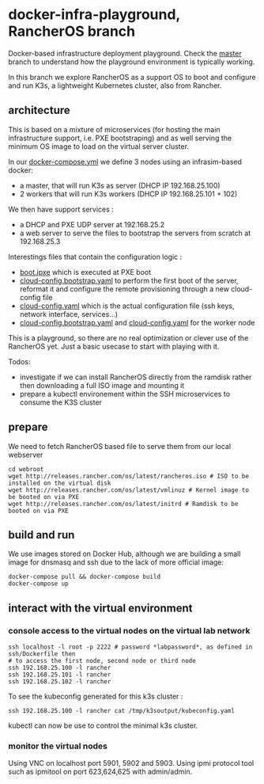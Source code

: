 # docker-infra-playground, RancherOS branch
Docker-based infrastructure deployment playground. Check the [master](https://github.com/ravens/docker-infra-playground/tree/master) branch to understand how the playground environment is typically working.

In this branch we explore RancherOS as a support OS to boot and configure and run K3s, a lightweight Kubernetes cluster, also from Rancher.

## architecture 

This is based on a mixture of microservices (for hosting the main infrastructure support, i.e. PXE bootstraping) and as well serving the minimum OS image to load on the virtual server cluster.

In our [docker-compose.yml](./docker-compose.yml) we define 3 nodes using an infrasim-based docker:
 * a master, that will run K3s as server (DHCP IP 192.168.25.100)
 * 2 workers that will run K3s workers (DHCP IP 192.168.25.101 + 102)

We then have support services :
 * a DHCP and PXE UDP server at 192.168.25.2
 * a web server to serve the files to bootstrap the servers from scratch at 192.168.25.3

Interestings files that contain the configuration logic :
  * [boot.ipxe](./webroot/boot.ipxe) which is executed at PXE boot
  * [cloud-config.bootstrap.yaml](./webroot/cloud-config.bootstrap.yaml) to perform the first boot of the server, reformat it and configure the remote provisioning through a new cloud-config file
  * [cloud-config.yaml](./webroot/cloud-config.yaml) which is the actual configuration file (ssh keys, network interface, services...)
  * [cloud-config.bootstrap.yaml](./webroot/cloud-config.bootstrap.node.yaml) and [cloud-config.yaml](./webroot/cloud-config.node.yaml) for the worker node

  This is a playground, so there are no real optimization or clever use of the RancherOS yet. Just a basic usecase to start with playing with it.

Todos:
 * investigate if we can install RancherOS directly from the ramdisk rather then downloading a full ISO image and mounting it
 * prepare a kubectl environement within the SSH microservices to consume the K3S cluster

## prepare

We need to fetch RancherOS based file to serve them from our local webserver
```
cd webroot
wget http://releases.rancher.com/os/latest/rancheros.iso # ISO to be installed on the virtual disk
wget http://releases.rancher.com/os/latest/vmlinuz # Kernel image to be booted on via PXE
wget http://releases.rancher.com/os/latest/initrd # Ramdisk to be booted on via PXE
```

## build and run

We use images stored on Docker Hub, although we are building a small image for dnsmasq and ssh due to the lack of more official image:
```
docker-compose pull && docker-compose build
docker-compose up
```

## interact with the virtual environment

### console access to the virtual nodes on the virtual lab network

```
ssh localhost -l root -p 2222 # password *labpassword*, as defined in ssh/Dockerfile then
# to access the first node, second node or third node
ssh 192.168.25.100 -l rancher 
ssh 192.168.25.101 -l rancher
ssh 192.168.25.102 -l rancher
```

To see the kubeconfig generated for this k3s cluster : 
```
ssh 192.168.25.100 -l rancher cat /tmp/k3soutput/kubeconfig.yaml
```

kubectl can now be use to control the minimal k3s cluster.

### monitor the virtual nodes 

Using VNC on localhost port 5901, 5902 and 5903.
Using ipmi protocol tool such as ipmitool on port 623,624,625 with admin/admin. 